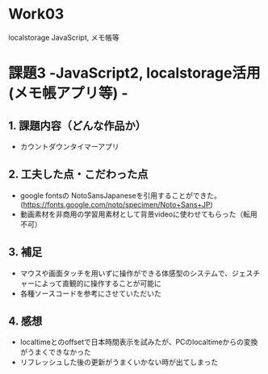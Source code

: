 # Work03
localstorage JavaScript, メモ帳等
# 課題3 -JavaScript2, localstorage活用(メモ帳アプリ等) -

## 1. 課題内容（どんな作品か）
- カウントダウンタイマーアプリ

## 2. 工夫した点・こだわった点
- google fontsの NotoSansJapaneseを引用することができた。(https://fonts.google.com/noto/specimen/Noto+Sans+JP)
- 動画素材を非商用の学習用素材として背景videoに使わせてもらった（転用不可）

## 3. 補足
- マウスや画面タッチを用いずに操作ができる体感型のシステムで、ジェスチャーによって直観的に操作することが可能に
- 各種ソースコードを参考にさせていただいた

## 4. 感想
- localtimeとのoffsetで日本時間表示を試みたが、PCのlocaltimeからの変換がうまくできなかった
- リフレッシュした後の更新がうまくいかない時が出てしまった
